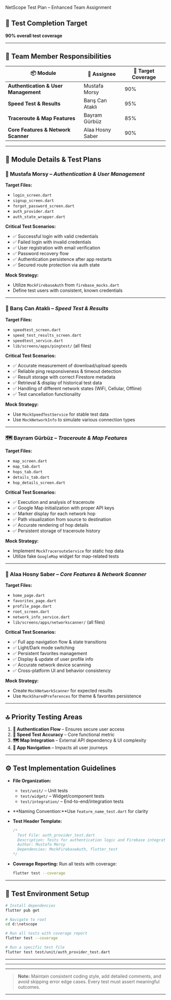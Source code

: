 NetScope Test Plan – Enhanced Team Assignment

## 📅 Test Completion Target

**90% overall test coverage**

---

## 👥 Team Member Responsibilities

| 📦 Module                                  | 👤 Assignee         | 🎯 Target Coverage |
| ------------------------------------------ | ------------------- | ------------------ |
| **Authentication & User Management** | Mustafa Morsy       | 90%                |
| **Speed Test & Results**             | Barış Can Ataklı | 95%                |
| **Traceroute & Map Features**        | Bayram Gürbüz     | 85%                |
| **Core Features & Network Scanner**  | Alaa Hosny Saber    | 90%                |

    

---

## 🧾 Module Details & Test Plans

### 🔐 Mustafa Morsy – *Authentication & User Management*

**Target Files:**

- `login_screen.dart`
- `signup_screen.dart`
- `forgot_password_screen.dart`
- `auth_provider.dart`
- `auth_state_wrapper.dart`

**Critical Test Scenarios:**

- ✅ Successful login with valid credentials
- ✅ Failed login with invalid credentials
- ✅ User registration with email verification
- ✅ Password recovery flow
- ✅ Authentication persistence after app restarts
- ✅ Secured route protection via auth state

**Mock Strategy:**

- Utilize `MockFirebaseAuth` from `firebase_mocks.dart`
- Define test users with consistent, known credentials

---

### 🚀 Barış Can Ataklı – *Speed Test & Results*

**Target Files:**

- `speedtest_screen.dart`
- `speed_test_results_screen.dart`
- `speedtest_service.dart`
- `lib/screens/apps/pingtest/` (all files)

**Critical Test Scenarios:**

- ✅ Accurate measurement of download/upload speeds
- ✅ Reliable ping responsiveness & timeout detection
- ✅ Result storage with correct Firestore metadata
- ✅ Retrieval & display of historical test data
- ✅ Handling of different network states (WiFi, Cellular, Offline)
- ✅ Test cancellation functionality

**Mock Strategy:**

- Use `MockSpeedTestService` for stable test data
- Use `MockNetworkInfo` to simulate various connection types

---

### 🗺️ Bayram Gürbüz – *Traceroute & Map Features*

**Target Files:**

- `map_screen.dart`
- `map_tab.dart`
- `hops_tab.dart`
- `details_tab.dart`
- `hop_details_screen.dart`

**Critical Test Scenarios:**

- ✅ Execution and analysis of traceroute
- ✅ Google Map initialization with proper API keys
- ✅ Marker display for each network hop
- ✅ Path visualization from source to destination
- ✅ Accurate rendering of hop details
- ✅ Persistent storage of traceroute history

**Mock Strategy:**

- Implement `MockTracerouteService` for static hop data
- Utilize fake `GoogleMap` widget for map-related tests

---

### 🧩 Alaa Hosny Saber – *Core Features & Network Scanner*

**Target Files:**

- `home_page.dart`
- `favorites_page.dart`
- `profile_page.dart`
- `root_screen.dart`
- `network_info_service.dart`
- `lib/screens/apps/networkscanner/` (all files)

**Critical Test Scenarios:**

- ✅ Full app navigation flow & state transitions
- ✅ Light/Dark mode switching
- ✅ Persistent favorites management
- ✅ Display & update of user profile info
- ✅ Accurate network device scanning
- ✅ Cross-platform UI and behavior consistency

**Mock Strategy:**

- Create `MockNetworkScanner` for expected results
- Use `MockSharedPreferences` for theme & favorites persistence

---

## 🔝 Priority Testing Areas

1. **🔐 Authentication Flow** – Ensures secure user access
2. **📶 Speed Test Accuracy** – Core functional metric
3. **🗺️ Map Integration** – External API dependency & UI complexity
4. **🧭 App Navigation** – Impacts all user journeys

---

## ⚙️ Test Implementation Guidelines

- **File Organization:**

  - `test/unit/` – Unit tests
  - `test/widget/` – Widget/component tests
  - `test/integration/` – End-to-end/integration tests
- **Naming Convention:**Use `feature_name_test.dart` for clarity
- **Test Header Template:**

  ```dart
  /*
    Test File: auth_provider_test.dart
    Description: Tests for authentication logic and Firebase integration
    Author: Mustafa Morsy
    Dependencies: MockFirebaseAuth, flutter_test
  */
  ```
- **Coverage Reporting:**
  Run all tests with coverage:

  ```bash
  flutter test --coverage
  ```

---

## 🧰 Test Environment Setup

```bash
# Install dependencies
flutter pub get

# Navigate to root
cd d:\netscope

# Run all tests with coverage report
flutter test --coverage

# Run a specific test file
flutter test test/unit/auth_provider_test.dart
```

---

---

---

> **Note:** Maintain consistent coding style, add detailed comments, and avoid skipping error edge cases. Every test must assert meaningful outcomes.

---
